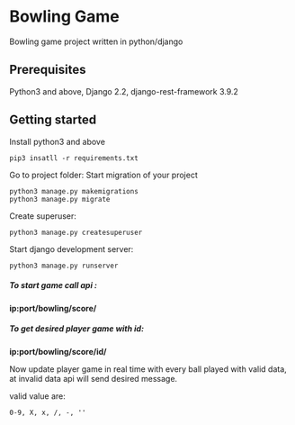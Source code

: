 # Bowling Game
Bowling game project written in python/django

## Prerequisites
Python3 and above, Django 2.2, django-rest-framework 3.9.2

## Getting started
Install python3 and above
```
pip3 insatll -r requirements.txt
```
Go to project folder:
Start migration of your project
```
python3 manage.py makemigrations 
python3 manage.py migrate    

```
Create superuser:
```
python3 manage.py createsuperuser 
```
Start django development server:
```
python3 manage.py runserver
```
##### To start game call api :
**ip:port/bowling/score/**
##### To get desired player game with id:
**ip:port/bowling/score/id/** 

Now update player game in real time with every ball played with valid data, at invalid data api will send desired message.

valid value are:

```
0-9, X, x, /, -, ''
```





